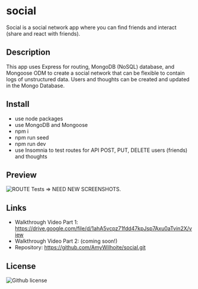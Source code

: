 # social
Social is a social network app where you can find friends and interact (share and react with friends).

## Description
This app uses Express for routing, MongoDB (NoSQL) database, and Mongoose ODM to create a social network that can be flexible to contain logs of unstructured data. Users and thoughts can be created and updated in the Mongo Database.

## Install
* use node packages
* use MongoDB and Mongoose
* npm i
* npm run seed
* npm run dev
* use Insomnia to test routes for API POST, PUT, DELETE users (friends) and thoughts


## Preview
![ROUTE Tests => NEED NEW SCREENSHOTS.](./Assets/noteTaker.png)


## Links
* Walkthrough Video Part 1: https://drive.google.com/file/d/1ahA5vcpz71fdd47kpJsp7Axu0aTvin2X/view
* Walkthrough Video Part 2: (coming soon!)
* Repository: https://github.com/AmyWilhoite/social.git

## License
  ![Github license](http://img.shields.io/badge/license-MIT-blue.svg)



